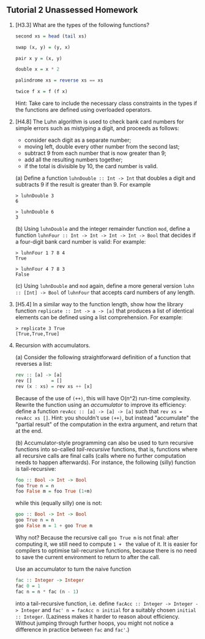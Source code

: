 ## Tutorial 2 Unassessed Homework

 1. [H3.3] What are the types of the following functions?

     ```haskell
     second xs = head (tail xs)

     swap (x, y) = (y, x)

     pair x y = (x, y)

     double x = x * 2

     palindrome xs = reverse xs == xs

     twice f x = f (f x)
     ```

     Hint: Take care to include the necessary class constraints in the
     types if the functions are defined using overloaded operators.

 2. [H4.8] The Luhn algorithm is used to check bank card numbers for
     simple errors such as mistyping a digit, and proceeds as follows:

     * consider each digit as a separate number;
     * moving left, double every other number from the second last;
     * subtract 9 from each number that is now greater than 9;
     * add all the resulting numbers together;
     * if the total is divisible by 10, the card number is valid.

     (a) Define a function `luhnDouble :: Int -> Int` that doubles a digit
     and subtracts 9 if the result is greater than 9. For example

     ```shell
     > luhnDouble 3
     6

     > luhnDouble 6
     3
     ```

     (b) Using `luhnDouble` and the integer remainder function `mod`, define a
     function `luhnFour :: Int -> Int -> Int -> Int -> Bool` that decides if a
     four-digit bank card number is valid: For example:

     ```shell
     > luhnFour 1 7 8 4
     True

     > luhnFour 4 7 8 3
     False
     ```

     (c) Using `luhnDouble` and `mod` again, define a more general
     version `luhn :: [Int] -> Bool` of `luhnFour` that accepts card
     numbers of any length.

 3. [H5.4] In a similar way to the function length, show how the
     library function `replicate :: Int -> a -> [a]` that produces a
     list of identical elements can be defined using a list
     comprehension. For example:

     ```shell
     > replicate 3 True
     [True,True,True]
     ```

 4. Recursion with accumulators.

     (a) Consider the following straightforward definition of a function
     that reverses a list:

     ```haskell
     rev :: [a] -> [a]
     rev []       = []
     rev (x : xs) = rev xs ++ [x]
     ```

     Because of the use of `(++)`, this will have O(n^2) run-time
     complexity. Rewrite the function using an *accumulator* to improve its
     efficiency: define a function `revAcc :: [a] -> [a] -> [a]` such that
     `rev xs = revAcc xs []`. Hint: you shouldn't use `(++)`, but instead
     "accumulate" the "partial result" of the computation in the extra
     argument, and return that at the end.

     (b) Accumulator-style programming can also be used to turn recursive
     functions into so-called *tail-recursive* functions, that is,
     functions where all recursive calls are final calls (calls where no
     further computation needs to happen afterwards). For instance, the
     following (silly) function is tail-recursive:

     ```haskell
     foo :: Bool -> Int -> Bool
     foo True n = n
     foo False m = foo True (1+m)
     ```

     while this (equally silly) one is not:

     ```haskell
     goo :: Bool -> Int -> Bool
     goo True n = n
     goo False m = 1 + goo True m
     ```

     Why not? Because the recursive call `goo True m` is not final: after
     computing it, we still need to compute `1 + ` the value of it. It is
     easier for compilers to optimise tail-recursive functions, because
     there is no need to save the current environment to return to after
     the call.

     Use an accumulator to turn the naive function

     ```haskell
     fac :: Integer -> Integer
     fac 0 = 1
     fac n = n * fac (n - 1)
     ```

     into a tail-recursive function, i.e. define
     `facAcc :: Integer -> Integer -> Integer` and
     `fac' n = facAcc n initial` for a suitably chosen
     `initial :: Integer`. (Laziness makes it harder to reason about
     efficiency. Without jumping through further hoops, you might not
     notice a difference in practice between `fac` and `fac'`.)
